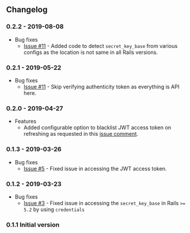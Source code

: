 ## Changelog

### 0.2.2 - 2019-08-08

* Bug fixes
    * [Issue #11](https://github.com/Gokul595/api_guard/issues/11) - Added code to detect `secret_key_base` from various 
    configs as the location is not same in all Rails versions. 

### 0.2.1 - 2019-05-22

* Bug fixes
    * [Issue #11](https://github.com/Gokul595/api_guard/issues/11) - Skip verifying authenticity token as everything 
    is API here.

### 0.2.0 - 2019-04-27

* Features
    * Added configurable option to blacklist JWT access token on refreshing as requested in this 
    [issue comment](https://github.com/Gokul595/api_guard/issues/8#issuecomment-477436164).

### 0.1.3 - 2019-03-26

* Bug fixes
    * [Issue #5](https://github.com/Gokul595/api_guard/issues/5) - Fixed issue in accessing the JWT access token.

### 0.1.2 - 2019-03-23

* Bug fixes
    * [Issue #3](https://github.com/Gokul595/api_guard/issues/3) - Fixed issue in accessing the `secret_key_base` in 
    Rails `>= 5.2` by using `credentials` 

### 0.1.1 Initial version
